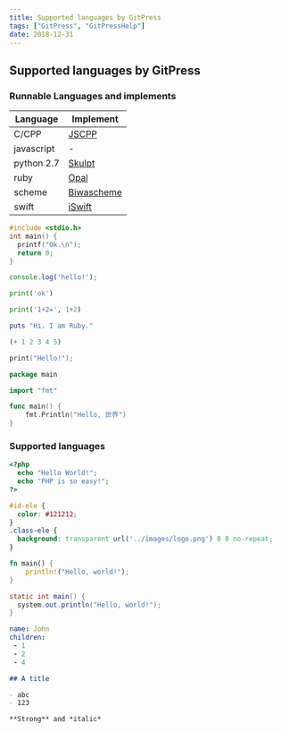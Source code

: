 ```yaml
---
title: Supported languages by GitPress
tags: ["GitPress", "GitPressHelp"]
date: 2018-12-31
---
```


## Supported languages by GitPress

### Runnable Languages and implements

| Language | Implement |
| --- | --- |
| C/CPP 	| [JSCPP](https://github.com/felixhao28/JSCPP) |
| javascript 	| - |
| python 2.7	| [Skulpt](skulpt.org) |
| ruby		| [Opal](https://opalrb.com/#) |
| scheme	| [Biwascheme](https://www.biwascheme.org) |
| swift		| [iSwift](https://iswift.org/) |


```c
#include <stdio.h>
int main() {
  printf("Ok.\n");
  return 0;
}
```

```javascript
console.log('hello!');
```

```python
print('ok')
```


```python
print('1+2=', 1+2)
```


```ruby
puts "Hi. I am Ruby."
```

```scheme
(+ 1 2 3 4 5)
```

```swift
print("Hello!");
```

```go
package main

import "fmt"

func main() {
	fmt.Println("Hello, 世界")
}
```

### Supported languages


```php
<?php
  echo "Hello World!";
  echo "PHP is so easy!";
?>
```

```css
#id-ele {
  color: #121212;
}
.class-ele {
  background: transparent url('../images/logo.png') 0 0 no-repeat;
}
```

```rust
fn main() {
    println!("Hello, world!");
}
```

```java
static int main() {
  system.out.println("Hello, world!");
}
```

```yaml
name: John
children:
 - 1
 - 2
 - 4

```

```markdown
## A title

- abc
- 123

**Strong** and *italic*
```